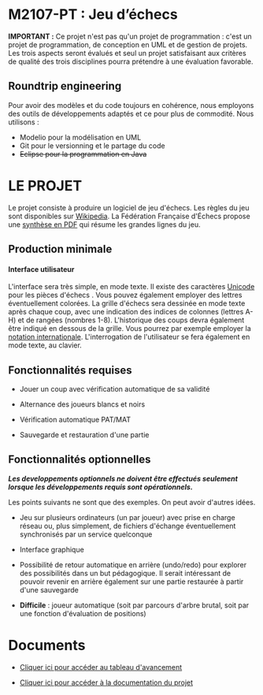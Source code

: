 # M2107-PT : Jeu d’échecs

**IMPORTANT :** Ce projet n'est pas qu'un projet de programmation : c'est un projet de programmation, de conception en UML et de gestion de projets. Les trois aspects seront évalués et seul un projet satisfaisant aux critères de qualité des trois disciplines pourra prétendre à une évaluation favorable.

## Roundtrip engineering

Pour avoir des modèles et du code toujours en cohérence, nous employons des outils de développements adaptés et ce pour plus de commodité. Nous utilisons :

-   Modelio pour la modélisation en UML
- Git pour le versionning et le partage du code
-   ~~Eclipse pour la programmation en Java~~

# LE PROJET
Le projet consiste à produire un logiciel de jeu d'échecs. Les règles du jeu sont disponibles sur [Wikipedia](https://fr.wikipedia.org/wiki/R%C3%A8gles_du_jeu_d'%C3%A9checs "https://fr.wikipedia.org/wiki/R%C3%A8gles_du_jeu_d'%C3%A9checs"). La Fédération Française d'Échecs propose une [synthèse en PDF](http://www.echecs.asso.fr/Reglements/PresentationRegles.pdf "http://www.echecs.asso.fr/Reglements/PresentationRegles.pdf") qui résume les grandes lignes du jeu.

## Production minimale[](https://www-info.iutv.univ-paris13.fr/dokuwiki/doku.php?id=m2107:start-echecs#production-minimale)

#### Interface utilisateur[](https://www-info.iutv.univ-paris13.fr/dokuwiki/doku.php?id=m2107:start-echecs#interface-utilisateur)

L'interface sera très simple, en mode texte. Il existe des caractères [Unicode](https://fr.wikipedia.org/wiki/Symboles_d%27%C3%A9checs_en_Unicode "https://fr.wikipedia.org/wiki/Symboles_d%27%C3%A9checs_en_Unicode") pour les pièces d'échecs . Vous pouvez également employer des lettres éventuellement colorées. La grille d'échecs sera dessinée en mode texte après chaque coup, avec une indication des indices de colonnes (lettres A-H) et de rangées (nombres 1-8). L'historique des coups devra également être indiqué en dessous de la grille. Vous pourrez par exemple employer la [notation internationale](https://fr.wikipedia.org/wiki/Notation_internationale "https://fr.wikipedia.org/wiki/Notation_internationale"). L'interrogation de l'utilisateur se fera également en mode texte, au clavier.

## Fonctionnalités requises[](https://www-info.iutv.univ-paris13.fr/dokuwiki/doku.php?id=m2107:start-echecs#fonctionnalites-requises)

-   Jouer un coup avec vérification automatique de sa validité

-   Alternance des joueurs blancs et noirs
    
-   Vérification automatique PAT/MAT
    
-   Sauvegarde et restauration d'une partie
    

## Fonctionnalités optionnelles[](https://www-info.iutv.univ-paris13.fr/dokuwiki/doku.php?id=m2107:start-echecs#developpements-optionnels)

**_Les developpements optionnels ne doivent être effectués seulement lorsque les développements requis sont opérationnels._**

Les points suivants ne sont que des exemples. On peut avoir d'autres idées.

-   Jeu sur plusieurs ordinateurs (un par joueur) avec prise en charge réseau ou, plus simplement, de fichiers d'échange éventuellement synchronisés par un service quelconque
    
-   Interface graphique
    
-   Possibilité de retour automatique en arrière (undo/redo) pour explorer des possibilités dans un but pédagogique. Il serait intéressant de pouvoir revenir en arrière également sur une partie restaurée à partir d'une sauvegarde
    
-   **Difficile** : joueur automatique (soit par parcours d'arbre brutal, soit par une fonction d'évaluation de positions)

# Documents

- [Cliquer ici pour accéder au tableau d'avancement](https://docs.google.com/spreadsheets/d/1D1yxiP5UPTljg5wq9t52uJw_tpuwUMoVy2T8b9GGKnY/edit?usp=sharing)

- [Cliquer ici pour accéder à la documentation du projet](https://docs.google.com/document/d/1BRTDQyLqhfcoPSnIb89-K3VTj4ZN3NCbzjfEzyMGcQ4/edit?usp=sharing)

  




